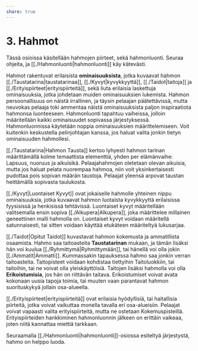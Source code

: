 ```yaml
---
share: true
---
```

# 3. Hahmot
Tässä osioissa käsitellään hahmojen piirteet, sekä hahmonluonti. Seuraa ohjeita, ja [[./Hahmonluonti|hahmonluonti]] käy kätevästi.

Hahmot rakentuvat erilaisista **ominaisuuksista**, jotka kuvaavat hahmon [[./Taustatarina|taustatarinaa]], [[./Kyvyt|kyvykkyyttä]], [[./Taidot|taitoja]] ja [[./Erityispiirteet|erityispiirteitä]], sekä liuta erilaisia laskettuja ominaisuuksia, jotka johdetaan muiden ominaisuuksien lukemista. Hahmon persoonallisuus on näistä irrallinen, ja täysin pelaajan päätettävissä, mutta neuvokas pelaaja toki ammentaa näistä ominaisuuksista paljon inspiraatiota hahmonsa luonteeseen. Hahmonluonti tapahtuu vaiheissa, jolloin määritellään kaikki ominaisuudet sopivassa järjestyksessä. Hahmonluonnissa käytetään noppia ominaisuuksien määrittelemiseen. Voit kuitenkin keskustella pelinjohtajan kanssa, jos haluat valita jonkin tietyn ominaisuuden hahmollesi.

[[./Taustatarina|Hahmon Tausta]] kertoo lyhyesti hahmon tarinan määrittämällä kolme temaattista elementtiä, yhden per elämänvaihe: Lapsuus, nuoruus ja aikuisikä. Pelaajahahmojen oletetaan olevan aikuisia, mutta jos haluat pelata nuorempaa hahmoa, niin voit yksinkertaisesti pudottaa pois sopivan määrän taustoja. Pelaajat yleensä arpovat taustan heittämällä sopivasta taulukosta.

[[./Kyvyt|Luontaiset Kyvyt]] ovat jokaiselle hahmolle yhteinen nippu ominaisuuksia, jotka kuvaavat hahmon luotaista kyvykkyyttä erilaisissa fyysisissä ja henkisissä tehtävissä. Luontaiset kyvyt määritellään valitsemalla ensin sopiva [[./Alkupera|Alkupera]], joka määrittelee millainen geneettinen malli hahmolla on. Luontaiset kyvyt voidaan määritellä satunnaisesti, tai sitten voidaan käyttää etukäteen määriteltyä lukusarjaa.

[[./Taidot|Opitut Taidot]] kuvastavat hahmon kokemusta ja ammatillista osaamista. Hahmo saa taitoasteita **Taustatarinan** mukaan, ja tämän lisäksi hän voi kuulua [[./Ryhmittymä|Ryhmittymään]], tai hänellä voi olla jokin [[./Ammatit|Ammatti]]. Kummassakin tapauksessa hahmo saa jonkin verran taitoasteita. Taitopisteet voidaan kohdistaa tiettyihin Taitoluokkiin, tai taitoihin, tai ne voivat olla yleiskäyttöisiä. Taitojen lisäksi hahmolla voi olla **Erikoistumisia**, jos hän on riittävän taitava. Erikoistumiset voivat avata kokonaan uusia tapoja toimia, tai muuten vaan parantavat hahmon suorituskykyä jollain osa-alueella.

[[./Erityispiirteet|erityispiirteitä]] ovat erilaisia hyödyllisiä, tai haitallisia piirteitä, jotka voivat vaikuttaa monella tavalla eri osa-alueisiin. Pelaajat voivat vapaasti valita erityispiirteitä, mutta ne ostetaan Kokemuspisteillä. Erityispiirteiden hankkiminen hahmonluonnin jälkeen on erittäin vaikeaa, joten niitä kannattaa miettiä tarkkaan.

Seuraamalla [[./Hahmonluonti|hahmonluonti]]-osiossa esiteltyä järjestystä, hahmo on helppo luoda.